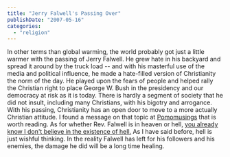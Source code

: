 ```yaml
---
title: "Jerry Falwell's Passing Over"
publishDate: "2007-05-16"
categories: 
  - "religion"
---
```


In other terms than global warming, the world probably got just a little warmer with the passing of Jerry Falwell. He grew hate in his backyard and spread it around by the truck load -- and with his masterful use of the media and political influence, he made a hate-filled version of Christianity the norm of the day. He played upon the fears of people and helped rally the Christian right to place George W. Bush in the presidency and our democracy at risk as it is today. There is hardly a segment of society that he did not insult, including many Christians, with his bigotry and arrogance. With his passing, Christianity has an open door to move to a more actually Christian attitude. I found a message on that topic at [Pomomusings](http://www.pomomusings.com/2007/05/16/falwell-how-to-respond) that is worth reading. As for whether Rev. Falwell is in heaven or hell, [you already know I don't believe in the existence of hell.](http://www.thirdlayer.org/archives/000244.html) As I have said before, hell is just wishful thinking. In the reality Falwell has left for his followers and his enemies, the damage he did will be a long time healing.
